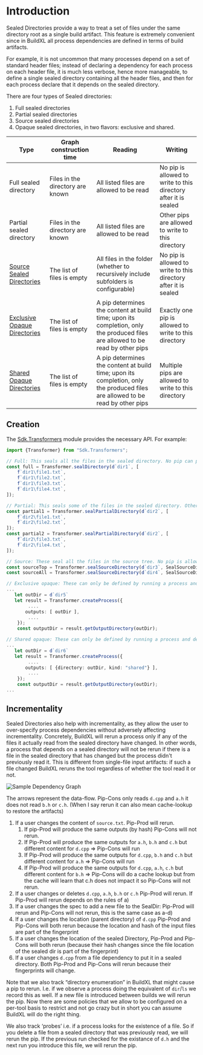 # Introduction
Sealed Directories provide a way to treat a set of files under the same directory root as a single build artifact.  This feature is extremely convenient since in BuildXL all process dependencies are defined in terms of build artifacts.  

For example, it is not uncommon that many processes depend on a set of standard header files; instead of declaring a dependency for each process on each header file, it is much less verbose, hence more manageable, to define a single sealed directory containing all the header files, and then for each process declare that it depends on the sealed directory.

There are four types of Sealed directories:
1. Full sealed directories
1. Partial sealed directories
1. Source sealed directories
1. Opaque sealed directories, in two flavors: exclusive and shared.

| Type | Graph construction time | Reading | Writing |
| --- | --- | --- | --- |
| Full sealed directory | Files in the directory are known | All listed files are allowed to be read | No pip is allowed to write to this directory after it is sealed |
| Partial sealed directory | Files in the directory are known | All listed files are allowed to be read | Other pips are allowed to write to this directory
| [Source Sealed Directories](./Sealed-Directories/Source-Sealed-Directories.md) | The list of files is empty | All files in the folder (whether to recursively include subfolders is configurable) | No pip is allowed to write to this directory after it is sealed |
| [Exclusive Opaque Directories](./Sealed-Directories/Opaque-Sealed-Directories.md) | The list of files is empty | A pip determines the content at build time; upon its completion, only the produced files are allowed to be read by other pips | Exactly one pip is allowed to write to this directory |
| [Shared Opaque Directories](./Sealed-Directories/Shared-Opaque-Directories.md) | The list of files is empty | A pip determines the content at build time; upon its completion, only the produced files are allowed to be read by other pips | Multiple pips are allowed to write to this directory |

## Creation

The [Sdk.Transformers](https://github.com/microsoft/BuildXL/blob/main/Public/Sdk/Public/Transformers/Transformer.SealedDirectories.dsc) module provides the necessary API.  For example:

```ts
import {Transformer} from "Sdk.Transformers";

// Full: This seals all the files in the sealed directory. No pip can produce any output file in that folder
const full = Transformer.sealDirectory(d`dir1`, [
    f`dir1\file1.txt`,
    f`dir1\file2.txt`,
    f`dir1\file3.txt`,
    f`dir1\file4.txt`,
]);

// Partial: This seals some of the files in the sealed directory. Other pips can still write to that folder.
const partial1 = Transformer.sealPartialDirectory(d`dir2`, [
    f`dir2\file1.txt`,
    f`dir2\file2.txt`,
]);
const partial2 = Transformer.sealPartialDirectory(d`dir2`, [
    f`dir2\file3.txt`,
    f`dir2\file4.txt`,
]);

// Source: These seal all the files in the source tree. No pip is allowed to write to that folder. The contents field is empty after creation.
const sourceTop = Transformer.sealSourceDirectory(d`dir3`, SealSourceDirectoryOption.topDirectoryOnly);
const sourceAll = Transformer.sealSourceDirectory(d`dir4`, SealSourceDirectoryOption.allDirectories);

// Exclusive opaque: These can only be defined by running a process and declaring an output directory. The contents field is empty after creation.
...
   let outDir = d`dir5`
   let result = Transformer.createProcess({
        ....
       outputs: [ outDir ],
        ....
    });
    const outputDir = result.getOutputDirectory(outDir);

// Shared opaque: These can only be defined by running a process and declaring a shared opaque output directory. The contents field is empty after creation.
...
   let outDir = d`dir6`
   let result = Transformer.createProcess({
        ....
       outputs: [ {directory: outDir, kind: "shared"} ],
        ....
    });
    const outputDir = result.getOutputDirectory(outDir);
...


```

## Incrementality
Sealed Directories also help with incrementality, as they allow the user to over-specify process dependencies without adversely affecting incrementality.  Concretely, BuildXL will rerun a process only if any of the files it actually read from the sealed directory have changed.  In other words, a process that depends on a sealed directory will not be rerun if there is a file in the sealed directory that has changed but the process didn't previously read it.  This is different from single-file input artifacts: if such a file changed BuildXL reruns the tool regardless of whether the tool read it or not.

 ![Sample Dependency Graph](./SampleDependencyGraph.png)

The arrows represent the data-flow.  Pip-Cons only reads `d.cpp` and `a.h` it does not read `b.h` or `c.h`.
(When I say rerun it can also mean cache-lookup to restore the artifacts)

1. If a user changes the content of `source.txt`. Pip-Prod will rerun.
    1. If pip-Prod will produce the same outputs (by hash) Pip-Cons will not rerun.
    1. If Pip-Prod will produce the same outputs for `a.h`, `b.h` and `c.h` but different content for `d.cpp`  => Pip-Cons will run
    1. If Pip-Prod will produce the same outputs for `d.cpp`, `b.h` and `c.h` but different content for `a.h` => Pip-Cons will run
    1. If Pip-Prod will produce the same outputs for `d.cpp`, `a.h`, `c.h`  but different content for `b.h` => Pip-Cons will do a cache lookup but from the cache will learn that c.h does not impact it so Pip-Cons will not rerun.
1. If a user changes or deletes `d.cpp`, `a.h`, `b.h` or `c.h` Pip-Prod will rerun. If Pip-Prod will rerun depends on the rules of a)
1. If a user changes the spec to add a new file to the SealDir: Pip-Prod will rerun and Pip-Cons will not rerun, this is the same case as a-d)
1. If a user changes the location (parent directory) of `d.cpp` Pip-Prod and Pip-Cons will both rerun because the location and hash of the input files are part of the fingerprint
1. If a user changes the location of the sealed Directory, Pip-Prod and Pip-Cons will both rerun (because their hash changes since the file location of the sealed dir is part of the fingerprint)
1. If a user changes `d.cpp` from a file dependency to put it in a sealed directory. Both Pip-Prod and Pip-Cons will rerun because their fingerprints will change.

Note that we also track “directory enumeration” in BuildXL that might cause a pip to rerun. I.e. if we observe a process doing the equivalent of `dir`/`ls` we record this as well. If a new file is introduced between builds we will rerun the pip. Now there are some policies that we allow to be configured on a per-tool basis to restrict and not go crazy but in short you can assume BuildXL will do the right thing.

We also track ‘probes’ i.e. if a process looks for the existence of a file. So if you delete a file from a sealed directory that was previously read, we will rerun the pip. If the previous run checked for the existance of `d.h` and the next run you introduce this file, we will rerun the pip.
